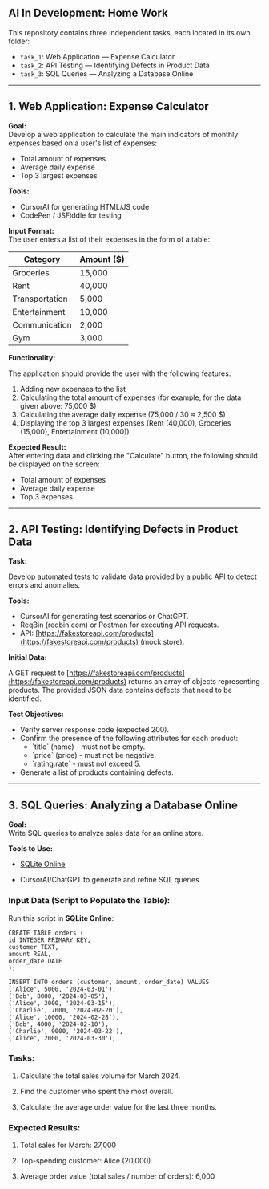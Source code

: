 ## AI In Development: Home Work

This repository contains three independent tasks, each located in its own folder:

- `task_1`: Web Application — Expense Calculator
- `task_2`: API Testing — Identifying Defects in Product Data
- `task_3`: SQL Queries — Analyzing a Database Online

---

## **1\. Web Application: Expense Calculator**

**Goal:**  
Develop a web application to calculate the main indicators of monthly expenses based on a user's list of expenses:

* Total amount of expenses  
* Average daily expense  
* Top 3 largest expenses

**Tools:**

* CursorAI for generating HTML/JS code  
* CodePen / JSFiddle for testing

**Input Format:**  
The user enters a list of their expenses in the form of a table:

| Category       | Amount ($) |
|----------------|------------|
| Groceries      | 15,000     |
| Rent           | 40,000     |
| Transportation | 5,000      |
| Entertainment  | 10,000     |
| Communication  | 2,000      |
| Gym            | 3,000      |

**Functionality:**

The application should provide the user with the following features:

1. Adding new expenses to the list  
2. Calculating the total amount of expenses (for example, for the data given above: 75,000 $)  
3. Calculating the average daily expense (75,000 / 30 ≈ 2,500 $)  
4. Displaying the top 3 largest expenses (Rent (40,000), Groceries (15,000), Entertainment (10,000))

**Expected Result:**  
After entering data and clicking the "Calculate" button, the following should be displayed on the screen:

* Total amount of expenses  
* Average daily expense  
* Top 3 expenses

---

## **2\. API Testing: Identifying Defects in Product Data**

**Task:**

Develop automated tests to validate data provided by a public API to detect errors and anomalies.

**Tools:**

* CursorAI for generating test scenarios or ChatGPT.  
* ReqBin (reqbin.com) or Postman for executing API requests.  
* API: [https://fakestoreapi.com/products](https://fakestoreapi.com/products) (mock store).

**Initial Data:**

A GET request to [https://fakestoreapi.com/products](https://fakestoreapi.com/products) returns an array of objects representing products. The provided JSON data contains defects that need to be identified.

**Test Objectives:**

* Verify server response code (expected 200).  
* Confirm the presence of the following attributes for each product:  
  * \`title\` (name) \- must not be empty.  
  * \`price\` (price) \- must not be negative.  
  * \`rating.rate\` \-  must not exceed 5\.  
* Generate a list of products containing defects.

---

## **3\. SQL Queries: Analyzing a Database Online**

**Goal:**  
 Write SQL queries to analyze sales data for an online store.

**Tools to Use:**

* [SQLite Online](https://sqliteonline.com/)

* CursorAI/ChatGPT to generate and refine SQL queries

### **Input Data (Script to Populate the Table):**

Run this script in **SQLite Online**:

`CREATE TABLE orders (`  
    `id INTEGER PRIMARY KEY,`  
    `customer TEXT,`  
    `amount REAL,`  
    `order_date DATE`  
`);`

`INSERT INTO orders (customer, amount, order_date) VALUES`  
`('Alice', 5000, '2024-03-01'),`  
`('Bob', 8000, '2024-03-05'),`  
`('Alice', 3000, '2024-03-15'),`  
`('Charlie', 7000, '2024-02-20'),`  
`('Alice', 10000, '2024-02-28'),`  
`('Bob', 4000, '2024-02-10'),`  
`('Charlie', 9000, '2024-03-22'),`  
`('Alice', 2000, '2024-03-30');`

### **Tasks:**

1. Calculate the total sales volume for March 2024\.

2. Find the customer who spent the most overall.

3. Calculate the average order value for the last three months.

### **Expected Results:**

1. Total sales for March: 27,000 

2. Top-spending customer: Alice (20,000)

3. Average order value (total sales / number of orders): 6,000 
